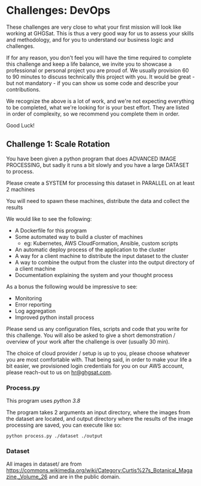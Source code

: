 # Challenges: DevOps 

These challenges are very close to what your first mission will look like working at GHGSat. This is thus a very good
way for us to assess your skills and methodology, and for you to understand our business logic and challenges.

If for any reason, you don't feel you will have the time required to complete this challenge and keep a life balance, we 
invite you to showcase a professional or personal project you are proud of. We usually provision 60 to 90 minutes to
discuss technically this project with you. It would be great - but not mandatory - if you can show us some code and 
describe your contributions.

We recognize the above is a lot of work, and we're not expecting everything to be completed, what we're looking for is 
your best effort. They are listed in order of complexity, so we recommend you complete them in order.

Good Luck!

## Challenge 1: Scale Rotation

You have been given a python program that does ADVANCED IMAGE PROCESSING, but
sadly it runs a bit slowly and you have a large DATASET to process.

Please create a SYSTEM for processing this dataset in PARALLEL on at least 2 machines

You will need to spawn these machines, distribute the data and collect the results

We would like to see the following:

- A Dockerfile for this program
- Some automated way to build a cluster of machines
  - eg: Kubernetes, AWS CloudFormation, Ansible, custom scripts
- An automatic deploy process of the application to the cluster
- A way for a client machine to distribute the input dataset to the cluster
- A way to combine the output from the cluster into the output directory of a client machine
- Documentation explaining the system and your thought process

As a bonus the following would be impressive to see:

- Monitoring
- Error reporting
- Log aggregation
- Improved python install process

Please send us any configuration files, scripts and code that you write for this
challenge. You will also be asked to give a short demonstration / overview
of your work after the challenge is over (usually 30 min).

The choice of cloud provider / setup is up to you, please choose whatever
you are most comfortable with. That being said, in order to make your life
a bit easier, we provisioned login credentials for you on our AWS account,
please reach-out to us on hr@ghgsat.com.

### Process.py

This program uses _python 3.8_

The program takes 2 arguments an input directory, where the images from the
dataset are located, and output directory where the results of the image
processing are saved, you can execute like so:

```
python process.py ./dataset ./output
```

### Dataset

All images in dataset/ are from https://commons.wikimedia.org/wiki/Category:Curtis%27s_Botanical_Magazine,_Volume_26
and are in the public domain.
